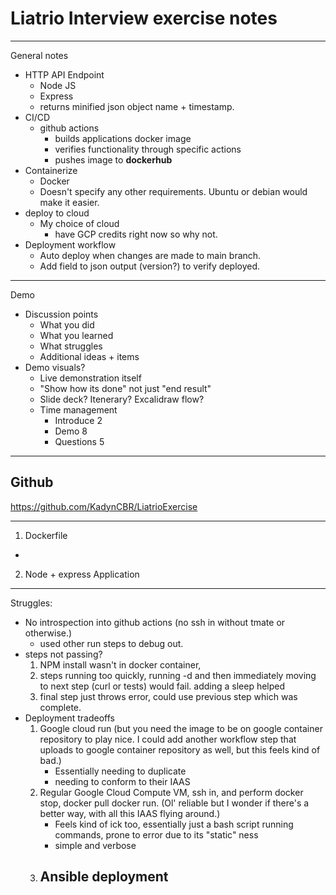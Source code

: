 # Liatrio Interview exercise notes

---
General notes

- HTTP API Endpoint
  - Node JS 
  - Express
  - returns minified json object name + timestamp.
- CI/CD
  - github actions
    - builds applications docker image
    - verifies functionality through specific actions
    - pushes image to **dockerhub**
- Containerize
  - Docker
  - Doesn't specify any other requirements. Ubuntu or debian would make it easier.
- deploy to cloud
  - My choice of cloud
    - have GCP credits right now so why not.
- Deployment workflow
  - Auto deploy when changes are made to main branch.
  - Add field to json output (version?) to verify deployed.

---
Demo 

- Discussion points
  - What you did
  - What you learned
  - What struggles
  - Additional ideas + items
- Demo visuals?
  - Live demonstration itself
  - "Show how its done" not just "end result"
  - Slide deck? Itenerary? Excalidraw flow?
  - Time management
    - Introduce 2
    - Demo 8
    - Questions 5



---

## Github
https://github.com/KadynCBR/LiatrioExercise

---
1. Dockerfile
  - 
2. Node + express Application




--- 
Struggles:
- No introspection into github actions (no ssh in without tmate or otherwise.)
  - used other run steps to debug out.
- steps not passing?
  1. NPM install wasn't in docker container,  <wa> 
  2. steps running too quickly, running -d and then immediately moving to next step (curl or tests) would fail. adding a sleep helped
  3. final step just throws error, could use previous step which was complete. 
- Deployment tradeoffs
  1. Google cloud run (but you need the image to be on google container repository to play nice. I could add another workflow step that uploads to google container repository as well, but this feels kind of bad.)
     - Essentially needing to duplicate 
     - needing to conform to their IAAS
  2. Regular Google Cloud Compute VM, ssh in, and perform docker stop, docker pull docker run. (Ol' reliable but I wonder if there's a better way, with all this IAAS flying around.)
     - Feels kind of ick too, essentially just a bash script running commands, prone to error due to its "static" ness
     - simple and verbose
  3. Ansible deployment
     - 